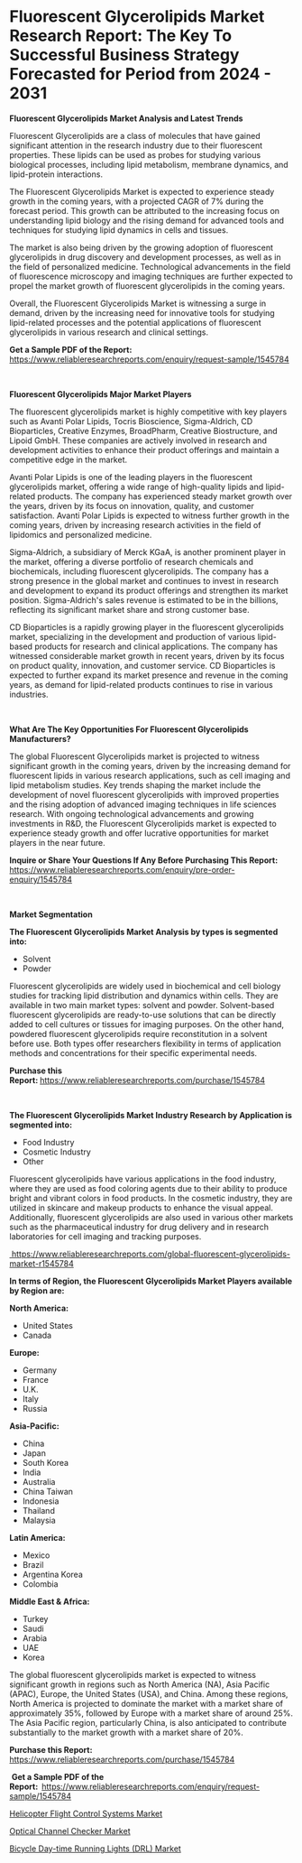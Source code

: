 <p><h1>Fluorescent Glycerolipids Market Research Report: The Key To Successful Business Strategy Forecasted for Period from 2024 - 2031</h1></p><p><strong>Fluorescent Glycerolipids Market Analysis and Latest Trends</strong></p>
<p><p>Fluorescent Glycerolipids are a class of molecules that have gained significant attention in the research industry due to their fluorescent properties. These lipids can be used as probes for studying various biological processes, including lipid metabolism, membrane dynamics, and lipid-protein interactions.</p><p>The Fluorescent Glycerolipids Market is expected to experience steady growth in the coming years, with a projected CAGR of 7% during the forecast period. This growth can be attributed to the increasing focus on understanding lipid biology and the rising demand for advanced tools and techniques for studying lipid dynamics in cells and tissues.</p><p>The market is also being driven by the growing adoption of fluorescent glycerolipids in drug discovery and development processes, as well as in the field of personalized medicine. Technological advancements in the field of fluorescence microscopy and imaging techniques are further expected to propel the market growth of fluorescent glycerolipids in the coming years.</p><p>Overall, the Fluorescent Glycerolipids Market is witnessing a surge in demand, driven by the increasing need for innovative tools for studying lipid-related processes and the potential applications of fluorescent glycerolipids in various research and clinical settings.</p></p>
<p><strong>Get a Sample PDF of the Report:&nbsp;</strong> <a href="https://www.reliableresearchreports.com/enquiry/request-sample/1545784">https://www.reliableresearchreports.com/enquiry/request-sample/1545784</a></p>
<p>&nbsp;</p>
<p><strong>Fluorescent Glycerolipids Major Market Players</strong></p>
<p><p>The fluorescent glycerolipids market is highly competitive with key players such as Avanti Polar Lipids, Tocris Bioscience, Sigma-Aldrich, CD Bioparticles, Creative Enzymes, BroadPharm, Creative Biostructure, and Lipoid GmbH. These companies are actively involved in research and development activities to enhance their product offerings and maintain a competitive edge in the market.</p><p>Avanti Polar Lipids is one of the leading players in the fluorescent glycerolipids market, offering a wide range of high-quality lipids and lipid-related products. The company has experienced steady market growth over the years, driven by its focus on innovation, quality, and customer satisfaction. Avanti Polar Lipids is expected to witness further growth in the coming years, driven by increasing research activities in the field of lipidomics and personalized medicine.</p><p>Sigma-Aldrich, a subsidiary of Merck KGaA, is another prominent player in the market, offering a diverse portfolio of research chemicals and biochemicals, including fluorescent glycerolipids. The company has a strong presence in the global market and continues to invest in research and development to expand its product offerings and strengthen its market position. Sigma-Aldrich's sales revenue is estimated to be in the billions, reflecting its significant market share and strong customer base.</p><p>CD Bioparticles is a rapidly growing player in the fluorescent glycerolipids market, specializing in the development and production of various lipid-based products for research and clinical applications. The company has witnessed considerable market growth in recent years, driven by its focus on product quality, innovation, and customer service. CD Bioparticles is expected to further expand its market presence and revenue in the coming years, as demand for lipid-related products continues to rise in various industries.</p></p>
<p>&nbsp;</p>
<p><strong>What Are The Key Opportunities For Fluorescent Glycerolipids Manufacturers?</strong></p>
<p><p>The global Fluorescent Glycerolipids market is projected to witness significant growth in the coming years, driven by the increasing demand for fluorescent lipids in various research applications, such as cell imaging and lipid metabolism studies. Key trends shaping the market include the development of novel fluorescent glycerolipids with improved properties and the rising adoption of advanced imaging techniques in life sciences research. With ongoing technological advancements and growing investments in R&D, the Fluorescent Glycerolipids market is expected to experience steady growth and offer lucrative opportunities for market players in the near future.</p></p>
<p><strong>Inquire or Share Your Questions If Any Before Purchasing This Report:</strong> <a href="https://www.reliableresearchreports.com/enquiry/pre-order-enquiry/1545784">https://www.reliableresearchreports.com/enquiry/pre-order-enquiry/1545784</a></p>
<p>&nbsp;</p>
<p><strong>Market Segmentation</strong></p>
<p><strong>The Fluorescent Glycerolipids Market Analysis by types is segmented into:</strong></p>
<p><ul><li>Solvent</li><li>Powder</li></ul></p>
<p><p>Fluorescent glycerolipids are widely used in biochemical and cell biology studies for tracking lipid distribution and dynamics within cells. They are available in two main market types: solvent and powder. Solvent-based fluorescent glycerolipids are ready-to-use solutions that can be directly added to cell cultures or tissues for imaging purposes. On the other hand, powdered fluorescent glycerolipids require reconstitution in a solvent before use. Both types offer researchers flexibility in terms of application methods and concentrations for their specific experimental needs.</p></p>
<p><strong>Purchase this Report:&nbsp;</strong><a href="https://www.reliableresearchreports.com/purchase/1545784">https://www.reliableresearchreports.com/purchase/1545784</a></p>
<p>&nbsp;</p>
<p><strong>The Fluorescent Glycerolipids Market Industry Research by Application is segmented into:</strong></p>
<p><ul><li>Food Industry</li><li>Cosmetic Industry</li><li>Other</li></ul></p>
<p><p>Fluorescent glycerolipids have various applications in the food industry, where they are used as food coloring agents due to their ability to produce bright and vibrant colors in food products. In the cosmetic industry, they are utilized in skincare and makeup products to enhance the visual appeal. Additionally, fluorescent glycerolipids are also used in various other markets such as the pharmaceutical industry for drug delivery and in research laboratories for cell imaging and tracking purposes.</p></p>
<p><a href="https://www.reliableresearchreports.com/global-fluorescent-glycerolipids-market-r1545784">&nbsp;https://www.reliableresearchreports.com/global-fluorescent-glycerolipids-market-r1545784</a></p>
<p><strong>In terms of Region, the Fluorescent Glycerolipids Market Players available by Region are:</strong></p>
<p>
    <p> <strong> North America: </strong>
        <ul>
            <li>United States</li>
            <li>Canada</li>
        </ul>
        </p> 
    <p> <strong> Europe: </strong>
        <ul>
            <li>Germany</li>
            <li>France</li>
            <li>U.K.</li>
            <li>Italy</li>
            <li>Russia</li>
        </ul>
        </p> 
    <p> <strong> Asia-Pacific: </strong>
        <ul>
            <li>China</li>
            <li>Japan</li>
            <li>South Korea</li>
            <li>India</li>
            <li>Australia</li>
            <li>China Taiwan</li>
            <li>Indonesia</li>
            <li>Thailand</li>
            <li>Malaysia</li>
        </ul>
        </p> 
    <p> <strong> Latin America: </strong>
        <ul>
            <li>Mexico</li>
            <li>Brazil</li>
            <li>Argentina Korea</li>
            <li>Colombia</li>
        </ul>
        </p> 
    <p> <strong> Middle East & Africa: </strong>
        <ul>
            <li>Turkey</li>
            <li>Saudi</li>
            <li>Arabia</li>
            <li>UAE</li>
            <li>Korea</li>
        </ul>
    </p>
    </p>
<p><p>The global fluorescent glycerolipids market is expected to witness significant growth in regions such as North America (NA), Asia Pacific (APAC), Europe, the United States (USA), and China. Among these regions, North America is projected to dominate the market with a market share of approximately 35%, followed by Europe with a market share of around 25%. The Asia Pacific region, particularly China, is also anticipated to contribute substantially to the market growth with a market share of 20%.</p></p>
<p><strong>Purchase this Report: </strong><a href="https://www.reliableresearchreports.com/purchase/1545784">https://www.reliableresearchreports.com/purchase/1545784</a></p>
<p>&nbsp;<strong>Get a Sample PDF of the Report:&nbsp;&nbsp;</strong><a href="https://www.reliableresearchreports.com/enquiry/request-sample/1545784">https://www.reliableresearchreports.com/enquiry/request-sample/1545784</a></p>
<p><strong></strong></p>
<p><p><a href="https://medium.com/@theomorar08/insights-into-helicopter-flight-control-systems-market-share-and-competitive-landscape-for-period-cfd65a2df963">Helicopter Flight Control Systems Market</a></p><p><a href="https://github.com/AidaLakin1908/Market-Research-Report-List-1/blob/main/optical-channel-checker-market.md">Optical Channel Checker Market</a></p><p><a href="https://medium.com/@jordymiller63/bicycle-day-time-running-lights-drl-market-share-market-analysis-growth-trends-forecasts-d6903bb495c8">Bicycle Day-time Running Lights (DRL) Market</a></p></p>